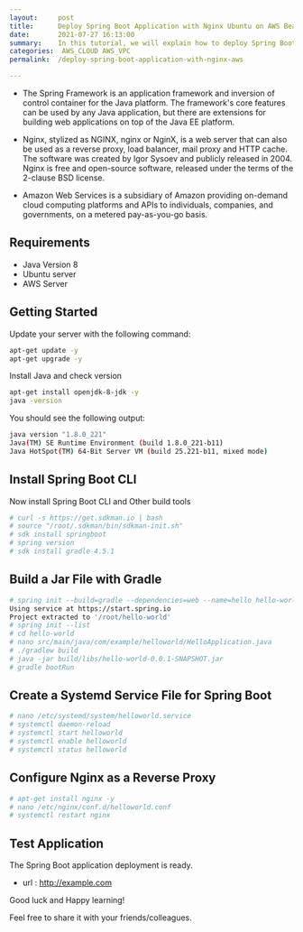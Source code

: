 ```yaml
---
layout:     post
title:      Deploy Spring Boot Application with Nginx Ubuntu on AWS Beanstalk
date:       2021-07-27 16:13:00
summary:    In this tutorial, we will explain how to deploy Spring Boot Application with Nginx Ubuntu on AWS Beanstalk.
categories:  AWS_CLOUD AWS_VPC
permalink:  /deploy-spring-boot-application-with-nginx-aws

---
```




- The Spring Framework is an application framework and inversion of control container for the Java platform. The framework&apos;s core features can be used by any Java application, but there are extensions for building web applications on top of the Java EE platform.

- Nginx, stylized as NGINX, nginx or NginX, is a web server that can also be used as a reverse proxy, load balancer, mail proxy and HTTP cache. The software was created by Igor Sysoev and publicly released in 2004. Nginx is free and open-source software, released under the terms of the 2-clause BSD license.

- Amazon Web Services is a subsidiary of Amazon providing on-demand cloud computing platforms and APIs to individuals, companies, and governments, on a metered pay-as-you-go basis.


## Requirements

- Java Version 8
- Ubuntu server
- AWS Server

## Getting Started

Update your server with the following command:

```sh
apt-get update -y
apt-get upgrade -y
```

Install Java and check version

```sh
apt-get install openjdk-8-jdk -y
java -version
```

You should see the following output:

```sh
java version "1.8.0_221"
Java(TM) SE Runtime Environment (build 1.8.0_221-b11)
Java HotSpot(TM) 64-Bit Server VM (build 25.221-b11, mixed mode)

```

## Install Spring Boot CLI

Now install Spring Boot CLI and Other build tools

```sh
# curl -s https://get.sdkman.io | bash
# source "/root/.sdkman/bin/sdkman-init.sh"
# sdk install springboot
# spring version
# sdk install gradle 4.5.1

```
## Build a Jar File with Gradle


```sh
# spring init --build=gradle --dependencies=web --name=hello hello-world
Using service at https://start.spring.io
Project extracted to '/root/hello-world'
# spring init --list
# cd hello-world
# nano src/main/java/com/example/helloworld/HelloApplication.java
# ./gradlew build
# java -jar build/libs/hello-world-0.0.1-SNAPSHOT.jar
# gradle bootRun

```

## Create a Systemd Service File for Spring Boot

```sh
# nano /etc/systemd/system/helloworld.service
# systemctl daemon-reload
# systemctl start helloworld
# systemctl enable helloworld
# systemctl status helloworld


```

## Configure Nginx as a Reverse Proxy

```sh
# apt-get install nginx -y
# nano /etc/nginx/conf.d/helloworld.conf
# systemctl restart nginx

```

## Test Application

The Spring Boot application deployment is ready. 
- url :  http://example.com



Good luck and Happy learning! 

Feel free to share it with your friends/colleagues.

